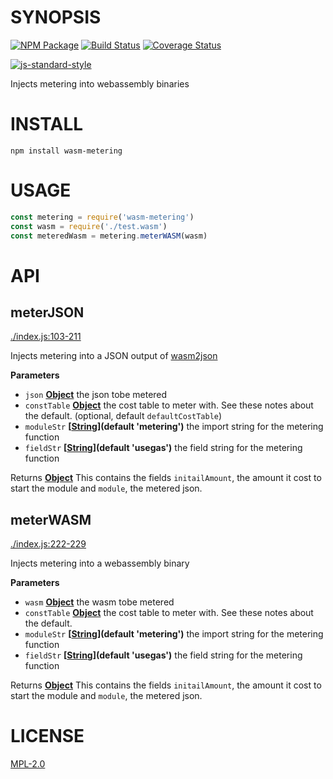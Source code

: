 # SYNOPSIS 
[![NPM Package](https://img.shields.io/npm/v/wasm-metering.svg?style=flat-square)](https://www.npmjs.org/package/wasm-metering)
[![Build Status](https://img.shields.io/travis/ewasm/wasm-metering.svg?branch=master&style=flat-square)](https://travis-ci.org/ewasm/wasm-metering)
[![Coverage Status](https://img.shields.io/coveralls/ewasm/wasm-metering.svg?style=flat-square)](https://coveralls.io/r/ewasm/wasm-metering)

[![js-standard-style](https://cdn.rawgit.com/feross/standard/master/badge.svg)](https://github.com/feross/standard)  

Injects metering into webassembly binaries

# INSTALL
`npm install wasm-metering`

# USAGE
```javascript
const metering = require('wasm-metering')
const wasm = require('./test.wasm')
const meteredWasm = metering.meterWASM(wasm)
```

# API
## meterJSON

[./index.js:103-211](https://github.com/ewasm/wasm-metering/blob/25b65245d7dcd74f2a6a13fb090d5075df634231/./index.js#L103-L211 "Source code on GitHub")

Injects metering into a JSON output of [wasm2json](https://github.com/ewasm/wasm-json-toolkit#wasm2json)

**Parameters**

-   `json` **[Object](https://developer.mozilla.org/en-US/docs/Web/JavaScript/Reference/Global_Objects/Object)** the json tobe metered
-   `constTable` **[Object](https://developer.mozilla.org/en-US/docs/Web/JavaScript/Reference/Global_Objects/Object)** the cost table to meter with. See these notes about the default. (optional, default `defaultCostTable`) 
-   `moduleStr` **\[[String](https://developer.mozilla.org/en-US/docs/Web/JavaScript/Reference/Global_Objects/String)](default 'metering')** the import string for the metering function
-   `fieldStr` **\[[String](https://developer.mozilla.org/en-US/docs/Web/JavaScript/Reference/Global_Objects/String)](default 'usegas')** the field string for the metering function

Returns **[Object](https://developer.mozilla.org/en-US/docs/Web/JavaScript/Reference/Global_Objects/Object)** This contains the fields `initailAmount`, the amount it
cost to start the module and `module`, the metered json.

## meterWASM

[./index.js:222-229](https://github.com/ewasm/wasm-metering/blob/25b65245d7dcd74f2a6a13fb090d5075df634231/./index.js#L222-L229 "Source code on GitHub")

Injects metering into a webassembly binary

**Parameters**

-   `wasm` **[Object](https://developer.mozilla.org/en-US/docs/Web/JavaScript/Reference/Global_Objects/Object)** the wasm tobe metered
-   `constTable` **[Object](https://developer.mozilla.org/en-US/docs/Web/JavaScript/Reference/Global_Objects/Object)** the cost table to meter with. See these notes about the default.
-   `moduleStr` **\[[String](https://developer.mozilla.org/en-US/docs/Web/JavaScript/Reference/Global_Objects/String)](default 'metering')** the import string for the metering function
-   `fieldStr` **\[[String](https://developer.mozilla.org/en-US/docs/Web/JavaScript/Reference/Global_Objects/String)](default 'usegas')** the field string for the metering function

Returns **[Object](https://developer.mozilla.org/en-US/docs/Web/JavaScript/Reference/Global_Objects/Object)** This contains the fields `initailAmount`, the amount it
cost to start the module and `module`, the metered json.

# LICENSE
[MPL-2.0](https://tldrlegal.com/license/mozilla-public-license-2.0-(mpl-2))
